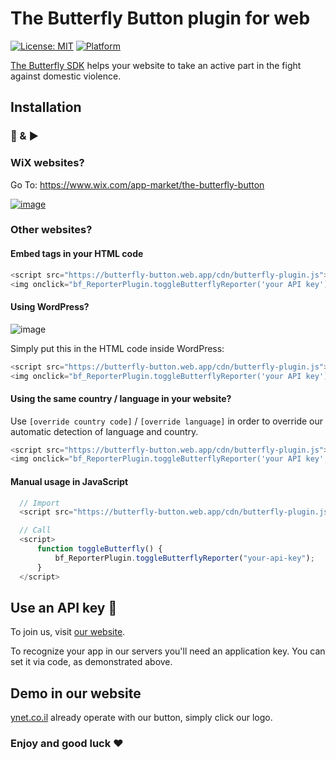 # The Butterfly Button plugin for web

[![License: MIT](https://img.shields.io/badge/License-Apache-yellow.svg)](https://github.com/TheButterflySDK/Web/blob/main/LICENSE)
[![Platform](https://img.shields.io/badge/Platform-Web-white.svg)](https://github.com/TheButterflySDK/Web)

[The Butterfly SDK](https://github.com/TheButterflySDK/About/blob/main/README.md) helps your website to take an active part in the fight against domestic violence.

## Installation

### 🔌 & ▶️

### WiX websites?

Go To: https://www.wix.com/app-market/the-butterfly-button

[![image](https://user-images.githubusercontent.com/100164625/217179086-03d4cf3c-d0d1-4403-9943-cf88816ff525.png)](https://www.wix.com/app-market/the-butterfly-button)


### Other websites?

#### Embed tags in your HTML code

```javascript
<script src="https://butterfly-button.web.app/cdn/butterfly-plugin.js"></script>
<img onclick="bf_ReporterPlugin.toggleButterflyReporter('your API key');" src="https://butterfly-button.web.app/img/butterfly-logo-200.png" style="width: 50px; cursor: pointer;" alt="The Butterfly Button" />
```

#### Using WordPress?

![image](https://user-images.githubusercontent.com/100164625/205072953-f883a1e4-83f4-49ef-801a-892dc6113787.png)

Simply put this in the HTML code inside WordPress:
```javascript
<script src="https://butterfly-button.web.app/cdn/butterfly-plugin.js"></script>
<img onclick="bf_ReporterPlugin.toggleButterflyReporter('your API key');" src="https://butterfly-button.web.app/img/butterfly-logo-200.png" style="width: 50px; cursor: pointer;" alt="The Butterfly Button" />
```

#### Using the same country / language in your website?

Use `[override country code]` / `[override language]` in order to override our automatic detection of language and country.

```javascript
<script src="https://butterfly-button.web.app/cdn/butterfly-plugin.js"></script>
<img onclick="bf_ReporterPlugin.toggleButterflyReporter('your API key', [override country code], [override language]);" src="https://butterfly-button.web.app/img/butterfly-logo-200.png" style="width: 50px; cursor: pointer;" alt="The Butterfly Button" />
```

#### Manual usage in JavaScript

```javascript
  // Import
  <script src="https://butterfly-button.web.app/cdn/butterfly-plugin.js"></script>

  // Call
  <script>
      function toggleButterfly() {
          bf_ReporterPlugin.toggleButterflyReporter("your-api-key");
      }
  </script>
```

## Use an API key 🔑

To join us, visit [our website](https://butterfly-button.web.app).

To recognize your app in our servers you'll need an application key. You can set it via code, as demonstrated above.

## Demo in our website
[ynet.co.il](https://www.ynet.co.il/) already operate with our button, simply click our logo.


### Enjoy and good luck ❤️
